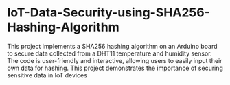 # IoT-Data-Security-using-SHA256-Hashing-Algorithm
This project implements a SHA256 hashing algorithm on an Arduino board to secure data collected from a DHT11 temperature and humidity sensor. The code is user-friendly and interactive, allowing users to easily input their own data for hashing. This project demonstrates the importance of securing sensitive data in IoT devices 
